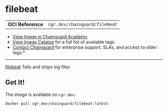 <!--monopod:start-->
# filebeat
| | |
| - | - |
| **OCI Reference** | `cgr.dev/chainguard/filebeat` |


* [View Image in Chainguard Academy](https://edu.chainguard.dev/chainguard/chainguard-images/reference/filebeat/overview/)
* [View Image Catalog](https://console.enforce.dev/images/catalog) for a full list of available tags.
* [Contact Chainguard](https://www.chainguard.dev/chainguard-images) for enterprise support, SLAs, and access to older tags.*

---
<!--monopod:end-->

<!--overview:start-->
[filebeat](https://github.com/elastic/beats/tree/main/filebeat) Tails and ships log files
<!--overview:end-->

<!--getting:start-->
## Get It!
The image is available on `cgr.dev`:

```
docker pull cgr.dev/chainguard/filebeat:latest
```
<!--getting:end-->

<!--body:start--><!--body:end-->
